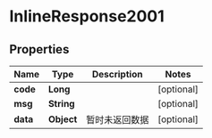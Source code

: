 

# InlineResponse2001

## Properties

Name | Type | Description | Notes
------------ | ------------- | ------------- | -------------
**code** | **Long** |  |  [optional]
**msg** | **String** |  |  [optional]
**data** | **Object** | 暂时未返回数据 |  [optional]



